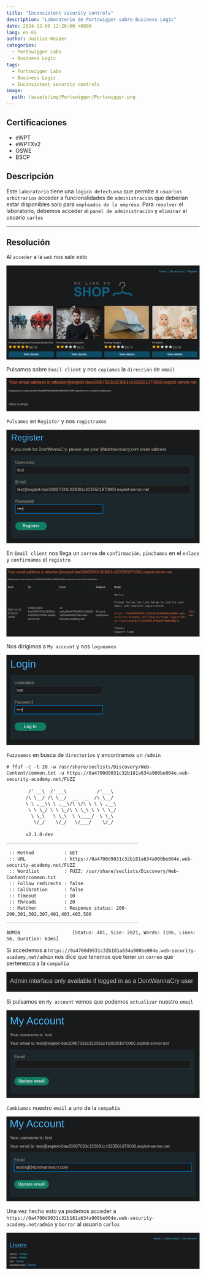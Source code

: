 ```yaml
---
title: "Inconsistent security controls"
description: "Laboratorio de Portswigger sobre Business Logic"
date: 2024-12-08 12:26:00 +0800
lang: es-ES
author: Justice-Reaper
categories:
  - Portswigger Labs
  - Business Logic
tags:
  - Portswigger Labs
  - Business Logic
  - Inconsistent security controls
image:
  path: /assets/img/Portswigger/Portswigger.png
---
```


## Certificaciones

- eWPT
- eWPTXv2
- OSWE
- BSCP
  
## Descripción

Este `laboratorio` tiene una `lógica defectuosa` que permite a `usuarios arbitrarios` acceder a funcionalidades de `administración` que deberían estar disponibles solo para `empleados de la empresa`. Para `resolver` el laboratorio, debemos acceder al `panel de administración` y `eliminar` al usuario `carlos`

---

## Resolución

Al `acceder` a la `web` nos sale esto

![](/assets/img/Business-Logic-Lab-3/image_1.png)

Pulsamos sobre `Email client` y nos `copiamos` la `dirección` de `email`

![](/assets/img/Business-Logic-Lab-3/image_2.png)

`Pulsamos` en `Register` y nos `registramos`

![](/assets/img/Business-Logic-Lab-3/image_3.png)

En `Email client` nos llega un `correo` de `confirmación`, `pinchamos` en el `enlace` y `confirmamos` el `registro`

![](/assets/img/Business-Logic-Lab-3/image_4.png)

Nos dirigimos a `My account` y nos `logueamos`

![](/assets/img/Business-Logic-Lab-3/image_5.png)

`Fuzzeamos` en busca de `directorios` y encontramos un `/admin`

```
# ffuf -c -t 20 -w /usr/share/seclists/Discovery/Web-Content/common.txt -u https://0a4700d9031c32b181a634a900be004e.web-security-academy.net/FUZZ                     

        /'___\  /'___\           /'___\       
       /\ \__/ /\ \__/  __  __  /\ \__/       
       \ \ ,__\\ \ ,__\/\ \/\ \ \ \ ,__\      
        \ \ \_/ \ \ \_/\ \ \_\ \ \ \ \_/      
         \ \_\   \ \_\  \ \____/  \ \_\       
          \/_/    \/_/   \/___/    \/_/       

       v2.1.0-dev
________________________________________________

 :: Method           : GET
 :: URL              : https://0a4700d9031c32b181a634a900be004e.web-security-academy.net/FUZZ
 :: Wordlist         : FUZZ: /usr/share/seclists/Discovery/Web-Content/common.txt
 :: Follow redirects : false
 :: Calibration      : false
 :: Timeout          : 10
 :: Threads          : 20
 :: Matcher          : Response status: 200-299,301,302,307,401,403,405,500
________________________________________________

ADMIN                   [Status: 401, Size: 2821, Words: 1106, Lines: 56, Duration: 61ms]
```

Si accedemos a `https://0a4700d9031c32b181a634a900be004e.web-security-academy.net/admin` nos dice que tenemos que tener un `correo` que pertenezca a la `compañía`

![](/assets/img/Business-Logic-Lab-3/image_6.png)

Si pulsamos en `My account` vemos que podemos `actualizar` nuestro `email`

![](/assets/img/Business-Logic-Lab-3/image_7.png)

`Cambiamos` nuestro `email` a uno de la `compañía`

![](/assets/img/Business-Logic-Lab-3/image_8.png)

Una vez hecho esto ya podemos acceder a `https://0a4700d9031c32b181a634a900be004e.web-security-academy.net/admin` y `borrar` al usuario `carlos`

![](/assets/img/Business-Logic-Lab-3/image_9.png)
